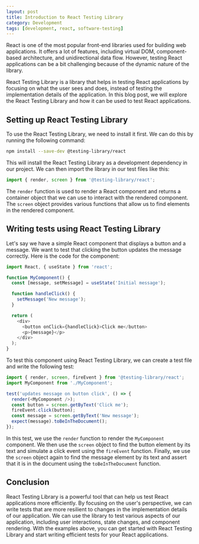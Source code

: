 ```yaml
---
layout: post
title: Introduction to React Testing Library
category: Development
tags: [development, react, software-testing]
---
```

React is one of the most popular front-end libraries used for building web applications. It offers a lot of features, including virtual DOM, component-based architecture, and unidirectional data flow. However, testing React applications can be a bit challenging because of the dynamic nature of the library.

React Testing Library is a library that helps in testing React applications by focusing on what the user sees and does, instead of testing the implementation details of the application. In this blog post, we will explore the React Testing Library and how it can be used to test React applications.

## Setting up React Testing Library
To use the React Testing Library, we need to install it first. We can do this by running the following command:

```bash
npm install --save-dev @testing-library/react
```
This will install the React Testing Library as a development dependency in our project. We can then import the library in our test files like this:

```javascript
import { render, screen } from '@testing-library/react';
```
The `render` function is used to render a React component and returns a container object that we can use to interact with the rendered component. The `screen` object provides various functions that allow us to find elements in the rendered component.

## Writing tests using React Testing Library
Let's say we have a simple React component that displays a button and a message. We want to test that clicking the button updates the message correctly. Here is the code for the component:

```javascript
import React, { useState } from 'react';

function MyComponent() {
  const [message, setMessage] = useState('Initial message');

  function handleClick() {
    setMessage('New message');
  }

  return (
    <div>
      <button onClick={handleClick}>Click me</button>
      <p>{message}</p>
    </div>
  );
}
```
To test this component using React Testing Library, we can create a test file and write the following test:

```javascript
import { render, screen, fireEvent } from '@testing-library/react';
import MyComponent from './MyComponent';

test('updates message on button click', () => {
  render(<MyComponent />);
  const button = screen.getByText('Click me');
  fireEvent.click(button);
  const message = screen.getByText('New message');
  expect(message).toBeInTheDocument();
});
```
In this test, we use the `render` function to render the `MyComponent` component. We then use the `screen` object to find the button element by its text and simulate a click event using the `fireEvent` function. Finally, we use the `screen` object again to find the message element by its text and assert that it is in the document using the `toBeInTheDocument` function.

## Conclusion
React Testing Library is a powerful tool that can help us test React applications more efficiently. By focusing on the user's perspective, we can write tests that are more resilient to changes in the implementation details of our application. We can use the library to test various aspects of our application, including user interactions, state changes, and component rendering. With the examples above, you can get started with React Testing Library and start writing efficient tests for your React applications.